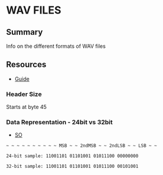 # WAV FILES

## Summary

Info on the different formats of WAV files

## Resources

- [Guide](http://soundfile.sapp.org/doc/WaveFormat/)

### Header Size

Starts at byte 45

### Data Representation - 24bit vs 32bit

- [SO](https://stackoverflow.com/questions/24151973/reading-24-bit-samples-from-a-wav-file)

```
~ ~ ~ ~ ~ ~ ~ ~ ~ ~ MSB ~ ~ 2ndMSB ~ ~ 2ndLSB ~ ~ LSB ~ ~

24-bit sample: 11001101 01101001 01011100 00000000

32-bit sample: 11001101 01101001 01011100 00101001
```
